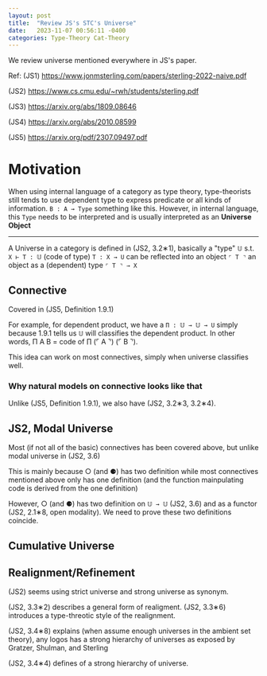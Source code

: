 ```yaml
---
layout: post
title:  "Review JS's STC's Universe"
date:   2023-11-07 00:56:11 -0400
categories: Type-Theory Cat-Theory
---
```


We review universe mentioned everywhere in JS's paper.

Ref:
(JS1) https://www.jonmsterling.com/papers/sterling-2022-naive.pdf

(JS2) https://www.cs.cmu.edu/~rwh/students/sterling.pdf

(JS3) https://arxiv.org/abs/1809.08646

(JS4) https://arxiv.org/abs/2010.08599 

(JS5) https://arxiv.org/pdf/2307.09497.pdf

# Motivation

When using internal language of a category as type theory, type-theorists still tends to use 
dependent type to express predicate or all kinds of information. 
`B : A → Type` something like this. However, in internal language, this `Type` needs to be interpreted
and is usually interpreted as an **Universe Object**

***


A Universe in a category is defined in (JS2, 3.2∗1), basically a "type" `𝕌` s.t. `X ⊢ T : 𝕌` (code of type) `T : X → U` can be reflected into an object `⌜ T ⌝` an object as a (dependent) type `⌜ T ⌝ → X`

## Connective 

Covered in (JS5, Definition 1.9.1)

For example, for dependent product, we have a `Π : 𝕌 → 𝕌 → U` simply because 1.9.1 tells us `𝕌` will classifies the dependent product.
In other words, Π A B = code of ∏ (⌜ A ⌝) (⌜ B ⌝). 

This idea can work on most connectives, simply when universe classifies well.

### Why natural models on connective looks like that

Unlike (JS5, Definition 1.9.1), we also have (JS2, 3.2∗3, 3.2∗4).

## JS2, Modal Universe

Most (if not all of the basic) connectives has been covered above, but unlike modal universe in (JS2, 3.6)

This is mainly because ○ (and ⚈) has two definition while most connectives mentioned above only has one definition 
(and the function mainpulating code is derived from the one definition)

However, ○ (and ⚈) has two definition on `𝕌 → 𝕌` (JS2, 3.6) and as a functor (JS2, 2.1∗8, open modality). 
We need to prove these two definitions coincide.



## Cumulative Universe

## Realignment/Refinement

(JS2) seems using strict universe and strong universe as synonym.

(JS2, 3.3∗2) describes a general form of realigment. (JS2, 3.3∗6) introduces a type-threotic style of the realignment. 

(JS2, 3.4∗8) explains (when assume enough universes in the ambient set theory), any
logos has a strong hierarchy of universes as exposed by Gratzer, Shulman, and Sterling

(JS2, 3.4∗4) defines of a strong hierarchy of universe. 




